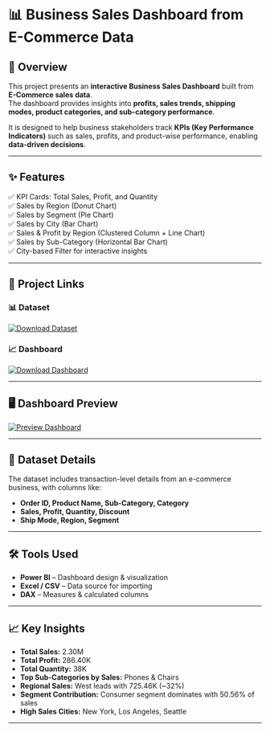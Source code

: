 # 📊 Business Sales Dashboard from E-Commerce Data

## 📝 Overview
This project presents an **interactive Business Sales Dashboard** built from **E-Commerce sales data**.  
The dashboard provides insights into **profits, sales trends, shipping modes, product categories, and sub-category performance**.  

It is designed to help business stakeholders track **KPIs (Key Performance Indicators)** such as sales, profits, and product-wise performance, enabling **data-driven decisions**.

---

## ✨ Features  
✅ KPI Cards: Total Sales, Profit, and Quantity  
✅ Sales by Region (Donut Chart)  
✅ Sales by Segment (Pie Chart)  
✅ Sales by City (Bar Chart)  
✅ Sales & Profit by Region (Clustered Column + Line Chart)  
✅ Sales by Sub-Category (Horizontal Bar Chart)  
✅ City-based Filter for interactive insights  

---

## 📂 Project Links  
### 📊 Dataset  
[![Download Dataset](https://img.shields.io/badge/DOWNLOAD-DATASET-yellow?style=for-the-badge&logo=microsoft-excel&logoColor=white)](https://github.com/amar4542/Business-Sales/raw/main/superstore.xls)

### 📈 Dashboard  
[![Download Dashboard](https://img.shields.io/badge/DOWNLOAD-DASHBOARD-brightgreen?style=for-the-badge&logo=tableau&logoColor=white)](https://github.com/amar4542/Future_DS_01/raw/main/Future%20Interns%20Task%201.pbit)

---

## 🖥 Dashboard Preview  

[![Preview Dashboard](https://img.shields.io/badge/VIEW-DASHBOARD-blue?style=for-the-badge&logo=google-chrome&logoColor=white)](https://github.com/amar4542/Future_DS_01/blob/main/Snapshot%20of%20Business%20Sales.png)



---
## 📂 Dataset Details 
The dataset includes transaction-level details from an e-commerce business, with columns like:
- **Order ID, Product Name, Sub-Category, Category**
- **Sales, Profit, Quantity, Discount**
- **Ship Mode, Region, Segment**

---

## 🛠 Tools Used
- **Power BI** – Dashboard design & visualization  
- **Excel / CSV** – Data source for importing  
- **DAX** – Measures & calculated columns  

---

## 📈 Key Insights  
- **Total Sales:** 2.30M  
- **Total Profit:** 286.40K  
- **Total Quantity:** 38K  
- **Top Sub-Categories by Sales:** Phones & Chairs  
- **Regional Sales:** West leads with 725.46K (~32%)  
- **Segment Contribution:** Consumer segment dominates with 50.56% of sales  
- **High Sales Cities:** New York, Los Angeles, Seattle    

---


